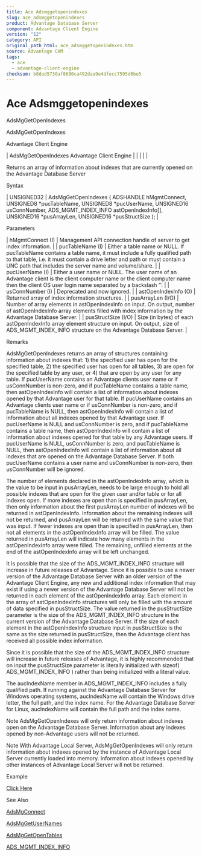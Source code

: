 ```yaml
---
title: Ace Adsmggetopenindexes
slug: ace_adsmggetopenindexes
product: Advantage Database Server
component: Advantage Client Engine
version: "12"
category: API
original_path_html: ace_adsmggetopenindexes.htm
source: Advantage CHM
tags:
  - ace
  - advantage-client-engine
checksum: b8dad5730af8680ca492daa9e4dfecc7595d0be5
---
```


# Ace Adsmggetopenindexes

AdsMgGetOpenIndexes

AdsMgGetOpenIndexes

Advantage Client Engine

| AdsMgGetOpenIndexes  Advantage Client Engine |  |  |  |  |

Returns an array of information about indexes that are currently opened on the Advantage Database Server

Syntax

| UNSIGNED32 | AdsMgGetOpenIndexes ( ADSHANDLE hMgmtConnect,  UNSIGNED8 \*pucTableName,  UNSIGNED8 \*pucUserName,  UNSIGNED16 usConnNumber,  ADS\_MGMT\_INDEX\_INFO astOpenIndexInfo[],  UNSIGNED16 \*pusArrayLen,  UNSIGNED16 \*pusStructSize ); |

Parameters

| hMgmtConnect (I) | Management API connection handle of server to get index information. |
| pucTableName (I) | Either a table name or NULL. If pucTableName contains a table name, it must include a fully qualified path to that table, i.e. it must contain a drive letter and path or must contain a UNC path that includes the server name and volume/share. |
| pucUserName (I) | Either a user name or NULL. The user name of an Advantage client is the client computer name or the client computer name then the client OS user login name separated by a backslash '\'. |
| usConnNumber (I) | Deprecated and now ignored. |
| astOpenIndexInfo (O) | Returned array of index information structures. |
| pusArrayLen (I/O) | Number of array elements in astOpenIndexInfo on input. On output, number of astOpenIndexInfo array elements filled with index information by the Advantage Database Server. |
| pusStructSize (I/O) | Size (in bytes) of each astOpenIndexInfo array element structure on input. On output, size of ADS\_MGMT\_INDEX\_INFO structure on the Advantage Database Server. |

Remarks

AdsMgGetOpenIndexes returns an array of structures containing information about indexes that: 1) the specified user has open for the specified table, 2) the specified user has open for all tables, 3) are open for the specified table by any user, or 4) that are open by any user for any table. If pucUserName contains an Advantage clients user name or if usConnNumber is non-zero, and if pucTableName contains a table name, then astOpenIndexInfo will contain a list of information about indexes opened by that Advantage user for that table. If pucUserName contains an Advantage clients user name or if usConnNumber is non-zero, and if pucTableName is NULL, then astOpenIndexInfo will contain a list of information about all indexes opened by that Advantage user. If pucUserName is NULL and usConnNumber is zero, and if pucTableName contains a table name, then astOpenIndexInfo will contain a list of information about indexes opened for that table by any Advantage users. If pucUserName is NULL, usConnNumber is zero, and pucTableName is NULL, then astOpenIndexInfo will contain a list of information about all indexes that are opened on the Advantage Database Server. If both pucUserName contains a user name and usConnNumber is non-zero, then usConnNumber will be ignored.

The number of elements declared in the astOpenIndexInfo array, which is the value to be input in pusArrayLen, needs to be large enough to hold all possible indexes that are open for the given user and/or table or for all indexes open. If more indexes are open than is specified in pusArrayLen, then only information about the first pusArrayLen number of indexes will be returned in astOpenIndexInfo. Information about the remaining indexes will not be returned, and pusArrayLen will be returned with the same value that was input. If fewer indexes are open than is specified in pusArrayLen, then not all elements in the astOpenIndexInfo array will be filled. The value returned in pusArrayLen will indicate how many elements in the astOpenIndexInfo array were filled. The remaining, unfilled elements at the end of the astOpenIndexInfo array will be left unchanged.

It is possible that the size of the ADS\_MGMT\_INDEX\_INFO structure will increase in future releases of Advantage. Since it is possible to use a newer version of the Advantage Database Server with an older version of the Advantage Client Engine, any new and additional index information that may exist if using a newer version of the Advantage Database Server will not be returned in each element of the astOpenIndexInfo array. Each element in the array of astOpenIndexInfo structures will only be filled with the amount of data specified in pusStructSize. The value returned in the pusStructSize parameter is the size of the ADS\_MGMT\_INDEX\_INFO structure in the current version of the Advantage Database Server. If the size of each element in the astOpenIndexInfo structure input in pusStructSize is the same as the size returned in pusStructSize, then the Advantage client has received all possible index information.

Since it is possible that the size of the ADS\_MGMT\_INDEX\_INFO structure will increase in future releases of Advantage, it is highly recommended that on input the pusStructSize parameter is literally initialized with sizeof( ADS\_MGMT\_INDEX\_INFO ) rather than being initialized with a literal value.

The aucIndexName member in ADS\_MGMT\_INDEX\_INFO includes a fully qualified path. If running against the Advantage Database Server for Windows operating systems, aucIndexName will contain the Windows drive letter, the full path, and the index name. For the Advantage Database Server for Linux, aucIndexName will contain the full path and the index name.

Note AdsMgGetOpenIndexes will only return information about indexes open on the Advantage Database Server. Information about any indexes opened by non-Advantage users will not be returned.

Note With Advantage Local Server, AdsMgGetOpenIndexes will only return information about indexes opened by the instance of Advantage Local Server currently loaded into memory. Information about indexes opened by other instances of Advantage Local Server will not be returned.

Example

[Click Here](ace_advantage_management_api_examples.md#adsmggetopenindexes_example)

See Also

[AdsMgConnect](ace_adsmgconnect.md)

[AdsMgGetUserNames](ace_adsmggetusernames.md)

[AdsMgGetOpenTables](ace_adsmggetopentables.md)

[ADS\_MGMT\_INDEX\_INFO](ace_ads_mgmt_index_info.md)
